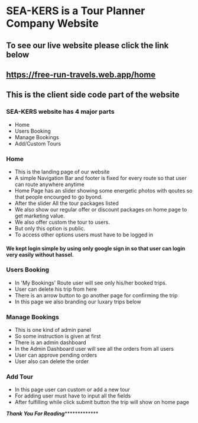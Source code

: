 # SEA-KERS is a Tour Planner Company Website
## To see our live website please click the link below
## https://free-run-travels.web.app/home


## This is the client side code part of the website


### SEA-KERS website has 4 major parts
* Home
* Users Booking
* Manage Bookings
* Add/Custom Tours

### Home
- This is the landing page of our website
- A simple Navigation Bar and footer is fixed for every route so that user can route anywhere anytime
- Home Page has an slider showing some energetic photos with qoutes so that people encourged to go byond.
- After the slider All the tour packages listed
- We also show our regular offer or discount packages on home page to get marketing value.
- We also offer custom the tour to users.
- But only this option is public.
- To access other options users must have to be logged in

#### We kept login simple by using only google sign in so that user can login very easily without hassel.

### Users Booking
- In 'My Bookings' Route user will see only his/her booked trips.
- User can delete his trip from here
- There is an arrow button to go another page for confirming the trip
- In this page we also branding our luxary trips below

### Manage Bookings
- This is one kind of admin panel
- So some instruction is given at first
- There is an admin dashboard
- In the Admin Dashboard user will see all the orders from all users
- User can approve pending orders
- User also can delete the order

### Add Tour
- In this page user can custom or add a new tour
- For adding user must have to input all the fields
- After fulfilling while click submit button the trip will show on home page

*************Thank You For Reading**************************